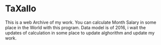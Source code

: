 # TaXallo
This is a web Archive of my work. 
You can calculate Month Salary in some place in the World with this program.
Data model is of 2016, i wait the updates of calculation in some place to update alghorithm and update my work.
